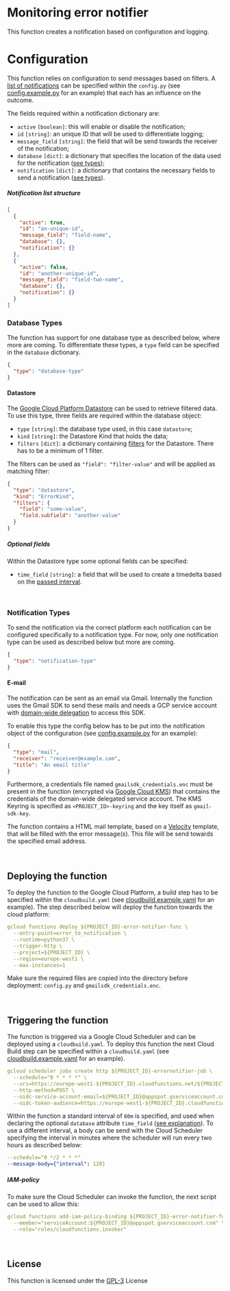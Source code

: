 # Monitoring error notifier
This function creates a notification based on configuration and logging.

# Configuration
This function relies on configuration to send messages based on filters. A [list of notifications](#notification-list-structure) can be specified within the `config.py` (see [config.example.py](config.example.py) for an example) that each has an influence on the outcome. 

The fields required within a notification dictionary are:
- `active` `[boolean]`: this will enable or disable the notification;
- `id` `[string]`: an unique ID that will be used to differentiate logging;
- `message_field` `[string]`: the field that will be send towards the receiver of the notification;
- `database` `[dict]`: a dictionary that specifies the location of the data used for the notification ([see types](#datastore));
- `notification` `[dict]`: a dictionary that contains the necessary fields to send a notification ([see types](#e-mail)).

##### Notification list structure
~~~json
[
  {
    "active": true,
    "id": "an-unique-id",
    "message_field": "field-name",
    "database": {},
    "notification": {}
  },
  {
    "active": false,
    "id": "another-unique-id",
    "message_field": "field-two-name",
    "database": {},
    "notification": {}
  }
]
~~~

### Database Types
The function has support for one database type as described below, where more are coming. To differentiate these types, a `type` field can be specified in the `database` dictionary.
~~~json
{
  "type": "database-type"
}
~~~

#### Datastore
The [Google Cloud Platform Datastore](https://cloud.google.com/datastore/docs/how-to) can be used to retrieve
 filtered data. To use this type, three fields are required within the database object:
- `type` `[string]`: the database type used, in this case `datastore`;
- `kind` `[string]`: the Datastore Kind that holds the data;
- `filters` `[dict]`: a dictionary containing [filters](https://cloud.google.com/datastore/docs/concepts/queries#filters) for the Datastore. There has to be a minimum of 1 filter.
 
The filters can be used as `"field": "filter-value"` and will be applied as matching filter:
~~~json
{
  "type": "datastore",
  "kind": "ErrorKind",
  "filters": {
    "field": "some-value",
    "field.subfield": "another-value"
  }
}
~~~

##### Optional fields
Within the Datastore type some optional fields can be specified:
- `time_field` `[string]`: a field that will be used to create a timedelta based on the [passed interval](#triggering-the-function).

<br />

### Notification Types
To send the notification via the correct platform each notification can be configured specifically to a notification type. For now, only one notification type can be used as described below but more are coming.
~~~json
{
  "type": "notification-type"
}
~~~

#### E-mail
The notification can be sent as an email via Gmail. Internally the function uses the Gmail SDK to send these mails and needs a GCP service account with [domain-wide delegation](https://developers.google.com/admin-sdk/directory/v1/guides/delegation) to access this SDK.

To enable this type the config below has to be put into the notification object of the configuration (see [config.example.py](config.example.py) for an example):
~~~json
{
  "type": "mail",
  "receiver": "receiver@example.com",
  "title": "An email title"
}
~~~

Furthermore, a credentials file named `gmailsdk_credentials.enc` must be present in the function (encrypted via [Google Cloud KMS](https://cloud.google.com/kms/docs/encrypt-decrypt)) that contains the credentials of the domain-wide delegated service account. The KMS Keyring is specified as `<PROJECT_ID>-keyring` and the key itself as `gmail-sdk-key`.

The function contains a HTML mail template, based on a [Velocity](http://velocity.apache.org/engine/1.7/user-guide.html) template, that will be filled with the error message(s). This file will be send towards the specified email address.

<br />

## Deploying the function
To deploy the function to the Google Cloud Platform, a build step has to be specified within the `cloudbuild.yaml` (see [cloudbuild.example.yaml](cloudbuild.example.yaml) for an example). The step described below will deploy the function towards the cloud platform:
~~~yaml
gcloud functions deploy ${PROJECT_ID}-error-notifier-func \
  --entry-point=error_to_notification \
  --runtime=python37 \
  --trigger-http \
  --project=${PROJECT_ID} \
  --region=europe-west1 \
  --max-instances=1
~~~

Make sure the required files are copied into the directory before deployment: `config.py` and `gmailsdk_credentials.enc`.

<br />

## Triggering the function
The function is triggered via a Google Cloud Scheduler and can be deployed using a `cloudbuild.yaml`. To deploy this function the next Cloud Build step can be specified within a `cloudbuild.yaml` (see [cloudbuild.example.yaml](cloudbuild.example.yaml) for an example).
~~~yaml
gcloud scheduler jobs create http ${PROJECT_ID}-errornotifier-job \
  --schedule="0 * * * *" \
  --uri=https://europe-west1-${PROJECT_ID}.cloudfunctions.net/${PROJECT_ID}-error-notifier-func/ \
  --http-method=POST \
  --oidc-service-account-email=${PROJECT_ID}@appspot.gserviceaccount.com \
  --oidc-token-audience=https://europe-west1-${PROJECT_ID}.cloudfunctions.net/${PROJECT_ID}-error-notifier-func
~~~

Within the function a standard interval of `60m` is specified, and used when declaring the optional `database` attribute `time_field` ([see explanation](#optional-fields)). To use a different interval, a body can be send with the Cloud Scheduler specifying the interval in minutes where the scheduler will run every two hours as described below:
~~~yaml
--schedule="0 */2 * * *"
--message-body={"interval": 120}
~~~

##### IAM-policy
To make sure the Cloud Scheduler can invoke the function, the next script can be used to allow this:
~~~yaml
gcloud functions add-iam-policy-binding ${PROJECT_ID}-error-notifier-func \
  --member="serviceAccount:${PROJECT_ID}@appspot.gserviceaccount.com" \
  --role="roles/cloudfunctions.invoker"
~~~ 

<br />  

## License
This function is licensed under the [GPL-3](https://www.gnu.org/licenses/gpl-3.0.en.html) License
